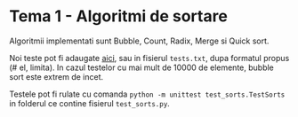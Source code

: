 # Tema 1 - Algoritmi de sortare

Algoritmii implementati sunt Bubble, Count, Radix, Merge si Quick sort.

Noi teste pot fi adaugate [aici], sau in fisierul `tests.txt`, dupa formatul propus (# el, limita). In cazul testelor cu mai mult de 10000 de elemente, bubble sort este extrem de incet.

Testele pot fi rulate cu comanda `python -m unittest test_sorts.TestSorts` in folderul ce contine fisierul `test_sorts.py`.

[aici]: https://github.com/Mevas/SD/blob/dbc30667ef1e692ee0ac8f3d71f3e425b527cb22/Tema%201/test_sorts.py#L6